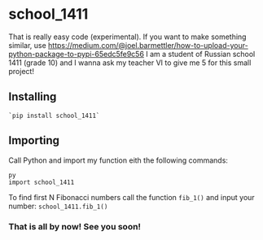 # school_1411
That is really easy code (experimental). If you want to make something similar, use https://medium.com/@joel.barmettler/how-to-upload-your-python-package-to-pypi-65edc5fe9c56 I am a student of Russian school 1411 (grade 10) and I wanna ask my teacher VI to give me 5 for this small project!
 ## Installing
    `pip install school_1411`
 ## Importing
  Call Python and import my function eith the following commands: 
 ```
 py
 import school_1411
 ```
  To find first N Fibonacci numbers call the function `fib_1()` and input your number:
    `school_1411.fib_1()`
   ### That is all by now! See you soon!
